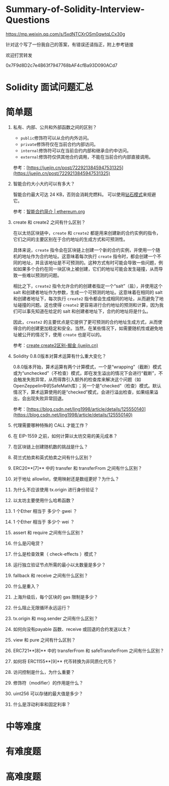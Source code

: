 # Summary-of-Solidity-Interview-Questions
https://mp.weixin.qq.com/s/5xdNTCXrOSm0qwtqLCx30g

针对这个写了一份我自己的答案，有错误还请指正，附上参考链接

欢迎打赏转发

0x7F9d8D2c7e4B63f7947768bAF4cfBa93D090ACd7

# Solidity 面试问题汇总

# **简单题**

1. 私有、内部、公共和外部函数之间的区别？
    - `public`修饰符可以从合约内外访问。
    - `private`修饰符仅在当前合约内部访问。
    - `internal`修饰符可以在当前合约内部和继承合约中访问。
    - `external`修饰符仅供其他合约调用，不能在当前合约内部直接调用。
    
    参考：[https://juejin.cn/post/7229213845947531325](https://juejin.cn/post/7229213845947531325)
    
2. 智能合约大小大约可以有多大？
    
    智能合约最大可达 24 KB，否则会消耗完燃料。 可以使用[钻石模式](https://eips.ethereum.org/EIPS/eip-2535)来规避它。
    
    参考：[智能合约简介 | ethereum.org](https://ethereum.org/zh/developers/docs/smart-contracts/#limitations)
    
3. create 和 create2 之间有什么区别？
    
    在以太坊区块链中，`create` 和 `create2` 都是用来创建新的合约实例的指令，它们之间的主要区别在于合约地址的生成方式和可预测性。
    
    具体来说，`create` 指令会在区块链上创建一个新的合约实例，并使用一个随机的地址作为合约地址。这意味着每次执行 `create` 指令时，都会创建一个不同的地址，并且该地址是不可预测的。这种方式有时可能会导致一些问题，例如如果多个合约在同一块区块上被创建，它们的地址可能会发生碰撞，从而导致一些难以预测的问题。
    
    相比之下，`create2` 指令允许合约的创建者指定一个“salt”（盐），并使用这个 salt 和创建者地址作为参数，生成一个可预测的地址。这意味着在相同的 salt 和创建者地址下，每次执行 `create2` 指令都会生成相同的地址，从而避免了地址碰撞的问题。这也使得 `create2` 更容易进行合约地址的预测和计算，因为我们可以事先知道在给定的 salt 和创建者地址下，合约的地址将是什么。
    
    因此，`create2` 的主要优点是它提供了更可预测的合约地址生成方式，从而使得合约的创建更加稳定和安全。当然，在某些情况下，如需要随机性或避免地址被公开的情况下，使用 `create` 也是可以的。
    
    参考：[create create2区别-掘金 (juejin.cn)](https://juejin.cn/s/create%20create2%E5%8C%BA%E5%88%AB)
    
4. Solidity 0.8.0版本对算术运算有什么重大变化？
    
    0.8.0版本开始，算术运算有两个计算模式，一个是“wrapping”（截断）模式或为“unchecked”（不检查）模式，即在发生溢出的情况下会进行“截断”，不会触发失败异常，从而得靠引入额外的检查库来解决这个问题（如OpenZeppelin中的SafeMath库）；另一个是"checked"（检查）模式。默认情况下，算术运算使用的是“checked”模式，会进行溢出检查，如果结果溢出，会出现失败异常回退。

   参考：[https://blog.csdn.net/ling1998/article/details/125550140](https://blog.csdn.net/ling1998/article/details/125550140)
    
6. 代理需要哪种特殊的 CALL 才能工作？
7. 在 EIP-1559 之前，如何计算以太坊交易的美元成本？
8. 在区块链上创建随机数的挑战是什么？
9. 荷兰式拍卖和英式拍卖之间有什么区别？
10. ERC20**[7]** 中的 transfer 和 transferFrom 之间有什么区别？
11. 对于地址 allowlist，使用映射还是数组更好？为什么？
12. 为什么不应该使用 tx.origin 进行身份验证？
13. 以太坊主要使用什么哈希函数？
14. 1 个Ether 相当于 多少个 gwei ？
15. 1 个Ether 相当于 多少个 wei ？
16. assert 和 require 之间有什么区别？
17. 什么是闪电贷？
18. 什么是检查效果（ check-effects ）模式？
19. 运行独立验证节点所需的最小以太数量是多少？
20. fallback 和 receive 之间有什么区别？
21. 什么是重入？
22. 上海升级后，每个区块的 gas 限制是多少？
23. 什么阻止无限循环永远运行？
24. tx.origin 和 msg.sender 之间有什么区别？
25. 如何向没有payable 函数、receive 或回退的合约发送以太？
26. view 和 pure 之间有什么区别？
27. ERC721**[8]** 中的 transferFrom 和 safeTransferFrom 之间有什么区别？
28. 如何将 ERC1155**[9]** 代币转换为非同质化代币？
29. 访问控制是什么，为什么重要？
30. 修饰符（modifier）的作用是什么？
31. uint256 可以存储的最大值是多少？
32. 什么是浮动利率和固定利率？

# **中等难度**

# **有难度题**

# **高难度题**
